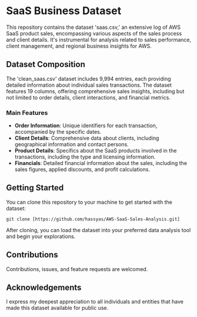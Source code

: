 # SaaS Business Dataset

This repository contains the dataset 'saas.csv,' an extensive log of AWS SaaS product sales, encompassing various aspects of the sales process and client details. It's instrumental for analysis related to sales performance, client management, and regional business insights for AWS.

## Dataset Composition

The 'clean_saas.csv' dataset includes 9,994 entries, each providing detailed information about individual sales transactions. The dataset features 19 columns, offering comprehensive sales insights, including but not limited to order details, client interactions, and financial metrics.

### Main Features

- **Order Information**: Unique identifiers for each transaction, accompanied by the specific dates.
- **Client Details**: Comprehensive data about clients, including geographical information and contact persons.
- **Product Details**: Specifics about the SaaS products involved in the transactions, including the type and licensing information.
- **Financials**: Detailed financial information about the sales, including the sales figures, applied discounts, and profit calculations.

## Getting Started

You can clone this repository to your machine to get started with the dataset:

```
git clone [https://github.com/hassyas/AWS-SaaS-Sales-Analysis.git]
```

After cloning, you can load the dataset into your preferred data analysis tool and begin your explorations.

## Contributions

Contributions, issues, and feature requests are welcomed.

## Acknowledgements

I express my deepest appreciation to all individuals and entities that have made this dataset available for public use.